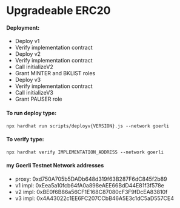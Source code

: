 # Upgradeable ERC20

#### Deployment:
- Deploy v1
- Verify implementation contract
- Deploy v2
- Verify implementation contract
- Call initializeV2
- Grant MINTER and BKLIST roles
- Deploy v3
- Verify implementation contract
- Call initializeV3
- Grant PAUSER role

#### To run deploy type:

```
npx hardhat run scripts/deployv{VERSION}.js --network goerli
```

#### To verify type:

```
npx hardhat verify IMPLEMENTATION_ADDRESS --network goerli
```

#### my Goerli Testnet Network addresses 

- proxy: 0xd750A705b5DADb648d319f63B287F6dC845f2b89
- v1 impl: 0xEea5a10fcb64fA0a898eAEE66BdD44E81f3f578e
- v2 impl: 0xBE0f6B86a56CF1E168C87080cF3F9fDcEA83810f
- v3 impl: 0x4A43022c1EE6FC207CCbB46A5E3c1dC5aD557CE4